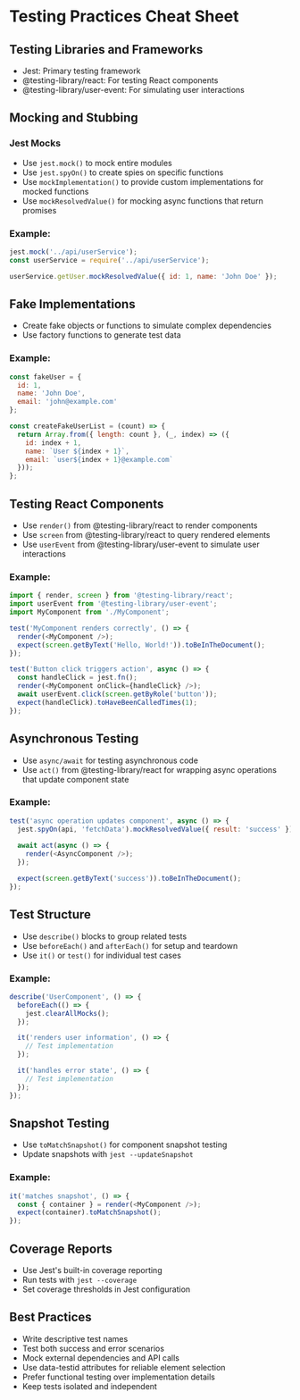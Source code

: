 # Testing Practices Cheat Sheet

## Testing Libraries and Frameworks

- Jest: Primary testing framework
- @testing-library/react: For testing React components
- @testing-library/user-event: For simulating user interactions

## Mocking and Stubbing

### Jest Mocks

- Use `jest.mock()` to mock entire modules
- Use `jest.spyOn()` to create spies on specific functions
- Use `mockImplementation()` to provide custom implementations for mocked functions
- Use `mockResolvedValue()` for mocking async functions that return promises

### Example:

```javascript
jest.mock('../api/userService');
const userService = require('../api/userService');

userService.getUser.mockResolvedValue({ id: 1, name: 'John Doe' });
```

## Fake Implementations

- Create fake objects or functions to simulate complex dependencies
- Use factory functions to generate test data

### Example:

```javascript
const fakeUser = {
  id: 1,
  name: 'John Doe',
  email: 'john@example.com'
};

const createFakeUserList = (count) => {
  return Array.from({ length: count }, (_, index) => ({
    id: index + 1,
    name: `User ${index + 1}`,
    email: `user${index + 1}@example.com`
  }));
};
```

## Testing React Components

- Use `render()` from @testing-library/react to render components
- Use `screen` from @testing-library/react to query rendered elements
- Use `userEvent` from @testing-library/user-event to simulate user interactions

### Example:

```javascript
import { render, screen } from '@testing-library/react';
import userEvent from '@testing-library/user-event';
import MyComponent from './MyComponent';

test('MyComponent renders correctly', () => {
  render(<MyComponent />);
  expect(screen.getByText('Hello, World!')).toBeInTheDocument();
});

test('Button click triggers action', async () => {
  const handleClick = jest.fn();
  render(<MyComponent onClick={handleClick} />);
  await userEvent.click(screen.getByRole('button'));
  expect(handleClick).toHaveBeenCalledTimes(1);
});
```

## Asynchronous Testing

- Use `async/await` for testing asynchronous code
- Use `act()` from @testing-library/react for wrapping async operations that update component state

### Example:

```javascript
test('async operation updates component', async () => {
  jest.spyOn(api, 'fetchData').mockResolvedValue({ result: 'success' });
  
  await act(async () => {
    render(<AsyncComponent />);
  });

  expect(screen.getByText('success')).toBeInTheDocument();
});
```

## Test Structure

- Use `describe()` blocks to group related tests
- Use `beforeEach()` and `afterEach()` for setup and teardown
- Use `it()` or `test()` for individual test cases

### Example:

```javascript
describe('UserComponent', () => {
  beforeEach(() => {
    jest.clearAllMocks();
  });

  it('renders user information', () => {
    // Test implementation
  });

  it('handles error state', () => {
    // Test implementation
  });
});
```

## Snapshot Testing

- Use `toMatchSnapshot()` for component snapshot testing
- Update snapshots with `jest --updateSnapshot`

### Example:

```javascript
it('matches snapshot', () => {
  const { container } = render(<MyComponent />);
  expect(container).toMatchSnapshot();
});
```

## Coverage Reports

- Use Jest's built-in coverage reporting
- Run tests with `jest --coverage`
- Set coverage thresholds in Jest configuration

## Best Practices

- Write descriptive test names
- Test both success and error scenarios
- Mock external dependencies and API calls
- Use data-testid attributes for reliable element selection
- Prefer functional testing over implementation details
- Keep tests isolated and independent